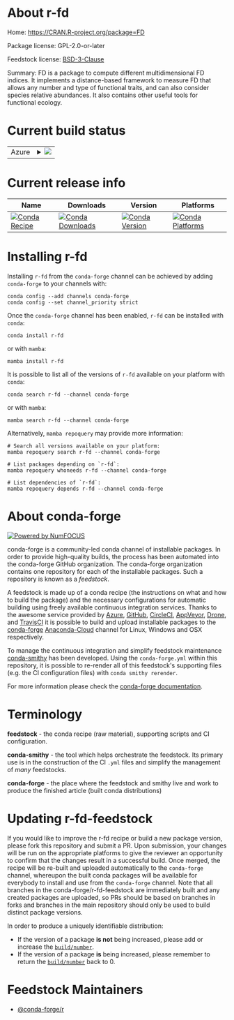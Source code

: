 About r-fd
==========

Home: https://CRAN.R-project.org/package=FD

Package license: GPL-2.0-or-later

Feedstock license: [BSD-3-Clause](https://github.com/conda-forge/r-fd-feedstock/blob/main/LICENSE.txt)

Summary: FD is a package to compute different multidimensional FD indices. It implements a distance-based framework to measure FD that allows any number and type of functional traits, and can also consider species relative abundances. It also contains other useful tools for functional ecology.

Current build status
====================


<table>
    
  <tr>
    <td>Azure</td>
    <td>
      <details>
        <summary>
          <a href="https://dev.azure.com/conda-forge/feedstock-builds/_build/latest?definitionId=2351&branchName=main">
            <img src="https://dev.azure.com/conda-forge/feedstock-builds/_apis/build/status/r-fd-feedstock?branchName=main">
          </a>
        </summary>
        <table>
          <thead><tr><th>Variant</th><th>Status</th></tr></thead>
          <tbody><tr>
              <td>linux_64_r_base4.0</td>
              <td>
                <a href="https://dev.azure.com/conda-forge/feedstock-builds/_build/latest?definitionId=2351&branchName=main">
                  <img src="https://dev.azure.com/conda-forge/feedstock-builds/_apis/build/status/r-fd-feedstock?branchName=main&jobName=linux&configuration=linux_64_r_base4.0" alt="variant">
                </a>
              </td>
            </tr><tr>
              <td>linux_64_r_base4.1</td>
              <td>
                <a href="https://dev.azure.com/conda-forge/feedstock-builds/_build/latest?definitionId=2351&branchName=main">
                  <img src="https://dev.azure.com/conda-forge/feedstock-builds/_apis/build/status/r-fd-feedstock?branchName=main&jobName=linux&configuration=linux_64_r_base4.1" alt="variant">
                </a>
              </td>
            </tr><tr>
              <td>osx_64_r_base4.0</td>
              <td>
                <a href="https://dev.azure.com/conda-forge/feedstock-builds/_build/latest?definitionId=2351&branchName=main">
                  <img src="https://dev.azure.com/conda-forge/feedstock-builds/_apis/build/status/r-fd-feedstock?branchName=main&jobName=osx&configuration=osx_64_r_base4.0" alt="variant">
                </a>
              </td>
            </tr><tr>
              <td>osx_64_r_base4.1</td>
              <td>
                <a href="https://dev.azure.com/conda-forge/feedstock-builds/_build/latest?definitionId=2351&branchName=main">
                  <img src="https://dev.azure.com/conda-forge/feedstock-builds/_apis/build/status/r-fd-feedstock?branchName=main&jobName=osx&configuration=osx_64_r_base4.1" alt="variant">
                </a>
              </td>
            </tr><tr>
              <td>win_64_r_base4.0</td>
              <td>
                <a href="https://dev.azure.com/conda-forge/feedstock-builds/_build/latest?definitionId=2351&branchName=main">
                  <img src="https://dev.azure.com/conda-forge/feedstock-builds/_apis/build/status/r-fd-feedstock?branchName=main&jobName=win&configuration=win_64_r_base4.0" alt="variant">
                </a>
              </td>
            </tr><tr>
              <td>win_64_r_base4.1</td>
              <td>
                <a href="https://dev.azure.com/conda-forge/feedstock-builds/_build/latest?definitionId=2351&branchName=main">
                  <img src="https://dev.azure.com/conda-forge/feedstock-builds/_apis/build/status/r-fd-feedstock?branchName=main&jobName=win&configuration=win_64_r_base4.1" alt="variant">
                </a>
              </td>
            </tr>
          </tbody>
        </table>
      </details>
    </td>
  </tr>
</table>

Current release info
====================

| Name | Downloads | Version | Platforms |
| --- | --- | --- | --- |
| [![Conda Recipe](https://img.shields.io/badge/recipe-r--fd-green.svg)](https://anaconda.org/conda-forge/r-fd) | [![Conda Downloads](https://img.shields.io/conda/dn/conda-forge/r-fd.svg)](https://anaconda.org/conda-forge/r-fd) | [![Conda Version](https://img.shields.io/conda/vn/conda-forge/r-fd.svg)](https://anaconda.org/conda-forge/r-fd) | [![Conda Platforms](https://img.shields.io/conda/pn/conda-forge/r-fd.svg)](https://anaconda.org/conda-forge/r-fd) |

Installing r-fd
===============

Installing `r-fd` from the `conda-forge` channel can be achieved by adding `conda-forge` to your channels with:

```
conda config --add channels conda-forge
conda config --set channel_priority strict
```

Once the `conda-forge` channel has been enabled, `r-fd` can be installed with `conda`:

```
conda install r-fd
```

or with `mamba`:

```
mamba install r-fd
```

It is possible to list all of the versions of `r-fd` available on your platform with `conda`:

```
conda search r-fd --channel conda-forge
```

or with `mamba`:

```
mamba search r-fd --channel conda-forge
```

Alternatively, `mamba repoquery` may provide more information:

```
# Search all versions available on your platform:
mamba repoquery search r-fd --channel conda-forge

# List packages depending on `r-fd`:
mamba repoquery whoneeds r-fd --channel conda-forge

# List dependencies of `r-fd`:
mamba repoquery depends r-fd --channel conda-forge
```


About conda-forge
=================

[![Powered by
NumFOCUS](https://img.shields.io/badge/powered%20by-NumFOCUS-orange.svg?style=flat&colorA=E1523D&colorB=007D8A)](https://numfocus.org)

conda-forge is a community-led conda channel of installable packages.
In order to provide high-quality builds, the process has been automated into the
conda-forge GitHub organization. The conda-forge organization contains one repository
for each of the installable packages. Such a repository is known as a *feedstock*.

A feedstock is made up of a conda recipe (the instructions on what and how to build
the package) and the necessary configurations for automatic building using freely
available continuous integration services. Thanks to the awesome service provided by
[Azure](https://azure.microsoft.com/en-us/services/devops/), [GitHub](https://github.com/),
[CircleCI](https://circleci.com/), [AppVeyor](https://www.appveyor.com/),
[Drone](https://cloud.drone.io/welcome), and [TravisCI](https://travis-ci.com/)
it is possible to build and upload installable packages to the
[conda-forge](https://anaconda.org/conda-forge) [Anaconda-Cloud](https://anaconda.org/)
channel for Linux, Windows and OSX respectively.

To manage the continuous integration and simplify feedstock maintenance
[conda-smithy](https://github.com/conda-forge/conda-smithy) has been developed.
Using the ``conda-forge.yml`` within this repository, it is possible to re-render all of
this feedstock's supporting files (e.g. the CI configuration files) with ``conda smithy rerender``.

For more information please check the [conda-forge documentation](https://conda-forge.org/docs/).

Terminology
===========

**feedstock** - the conda recipe (raw material), supporting scripts and CI configuration.

**conda-smithy** - the tool which helps orchestrate the feedstock.
                   Its primary use is in the construction of the CI ``.yml`` files
                   and simplify the management of *many* feedstocks.

**conda-forge** - the place where the feedstock and smithy live and work to
                  produce the finished article (built conda distributions)


Updating r-fd-feedstock
=======================

If you would like to improve the r-fd recipe or build a new
package version, please fork this repository and submit a PR. Upon submission,
your changes will be run on the appropriate platforms to give the reviewer an
opportunity to confirm that the changes result in a successful build. Once
merged, the recipe will be re-built and uploaded automatically to the
`conda-forge` channel, whereupon the built conda packages will be available for
everybody to install and use from the `conda-forge` channel.
Note that all branches in the conda-forge/r-fd-feedstock are
immediately built and any created packages are uploaded, so PRs should be based
on branches in forks and branches in the main repository should only be used to
build distinct package versions.

In order to produce a uniquely identifiable distribution:
 * If the version of a package **is not** being increased, please add or increase
   the [``build/number``](https://docs.conda.io/projects/conda-build/en/latest/resources/define-metadata.html#build-number-and-string).
 * If the version of a package **is** being increased, please remember to return
   the [``build/number``](https://docs.conda.io/projects/conda-build/en/latest/resources/define-metadata.html#build-number-and-string)
   back to 0.

Feedstock Maintainers
=====================

* [@conda-forge/r](https://github.com/conda-forge/r/)

